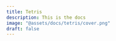 ```yaml
---
title: Tetris
description: This is the docs
image: "@assets/docs/tetris/cover.png"
draft: false
---
```

